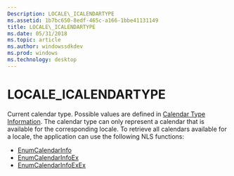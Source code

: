 ```yaml
---
Description: LOCALE\_ICALENDARTYPE
ms.assetid: 1b7bc650-8edf-465c-a166-1bbe41131149
title: LOCALE\_ICALENDARTYPE
ms.date: 05/31/2018
ms.topic: article
ms.author: windowssdkdev
ms.prod: windows
ms.technology: desktop
---
```


# LOCALE\_ICALENDARTYPE

Current calendar type. Possible values are defined in [Calendar Type Information](calendar-type-information.md). The calendar type can only represent a calendar that is available for the corresponding locale. To retrieve all calendars available for a locale, the application can use the following NLS functions:

-   [EnumCalendarInfo](/windows/win32/Winnls/nf-winnls-enumcalendarinfoa?branch=master)
-   [EnumCalendarInfoEx](/windows/win32/Winnls/nf-winnls-enumcalendarinfoexa?branch=master)
-   [EnumCalendarInfoExEx](/windows/win32/Winnls/nf-winnls-enumcalendarinfoexex?branch=master)

 

 



